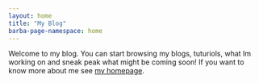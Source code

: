```yaml
---
layout: home
title: "My Blog"
barba-page-namespace: home
---
```


Welcome to my blog. You can start browsing my blogs, tuturiols, what Im working on and sneak peak what might be coming soon! If you want to know more about me see [my homepage](https://godalming123.github.io/new-site/).